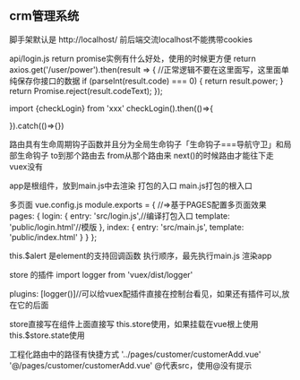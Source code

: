 ## crm管理系统
脚手架默认是 http://localhost/  前后端交流localhost不能携带cookies

api/login.js
return promise实例有什么好处，使用的时候更方便
return axios.get('/user/power').then(result => { //正常逻辑不要在这里面写，这里面单纯保存你接口的数据
		if (parseInt(result.code) === 0) {
			return result.power;
		}
		return Promise.reject(result.codeText);
	});

import {checkLogin} from 'xxx'
checkLogin().then(()=>{

}).catch(()=>{})

路由具有生命周期钩子函数并且分为全局生命钩子「生命钩子===导航守卫」和局部生命钩子        to到那个路由去  from从那个路由来   next()的时候路由才能往下走
vuex没有

app是根组件，放到main.js中去渲染 打包的入口  main.js打包的根入口


多页面
vue.config.js
module.exports = {
    //=>基于PAGES配置多页面效果
    pages: {
        login: {
            entry: 'src/login.js',//编译打包入口
            template: 'public/login.html'//模版
        },
        index: {
            entry: 'src/main.js',
            template: 'public/index.html'
        }
    }
};


this.$alert 是element的支持回调函数
执行顺序，最先执行main.js 渲染app



store 的插件
import logger from 'vuex/dist/logger'

plugins: [logger()]//可以给vuex配插件直接在控制台看见，如果还有插件可以,放在它的后面


store直接写在组件上面直接写 this.store使用，如果挂载在vue根上使用this.$store.state使用


工程化路由中的路径有快捷方式
'../pages/customer/customerAdd.vue'
'@/pages/customer/customerAdd.vue'   @代表src，使用@没有提示